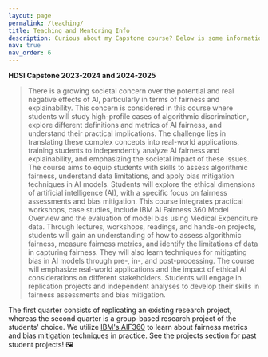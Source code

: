 ```yaml
---
layout: page
permalink: /teaching/
title: Teaching and Mentoring Info
description: Curious about my Capstone course? Below is some information about it!
nav: true
nav_order: 6
---
```


**HDSI Capstone 2023-2024 and 2024-2025**

> There is a growing societal concern over the potential and real negative effects of AI, particularly in terms of fairness and explainability. This concern is considered in this course where students will study high-profile cases of algorithmic discrimination, explore different definitions and metrics of AI fairness, and understand their practical implications. The challenge lies in translating these complex concepts into real-world applications, training students to independently analyze AI fairness and explainability, and emphasizing the societal impact of these issues. The course aims to equip students with skills to assess algorithmic fairness, understand data limitations, and apply bias mitigation techniques in AI models. Students will explore the ethical dimensions of artificial intelligence (AI), with a specific focus on fairness assessments and bias mitigation. This course integrates practical workshops, case studies, include IBM AI Fairness 360 Model Overview and the evaluation of model bias using Medical Expenditure data. Through lectures, workshops, readings, and hands-on projects, students will gain an understanding of how to assess algorithmic fairness, measure fairness metrics, and identify the limitations of data in capturing fairness. They will also learn techniques for mitigating bias in AI models through pre-, in-, and post-processing. The course will emphasize real-world applications and the impact of ethical AI considerations on different stakeholders. Students will engage in replication projects and independent analyses to develop their skills in fairness assessments and bias mitigation.

The first quarter consists of replicating an existing research project, whereas the second quarter is a group-based research project of the students' choice. We utilize [IBM's AIF360](https://aif360.res.ibm.com/) to learn about fairness metrics and bias mitigation techniques in practice. See the projects section for past student projects! 🖼️
